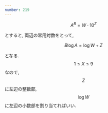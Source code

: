 ```yaml
---
number: 219
---
```

$$
A^B = W \cdot 10^Z
$$

とすると, 両辺の常用対数をとって,

$$
B\log A = \log W + Z
$$

となる. $$ 1 \leq X \leq 9 $$ なので, $$ Z $$ に左辺の整数部, $$ \log W $$ に左辺の小数部を割り当てればいい.
